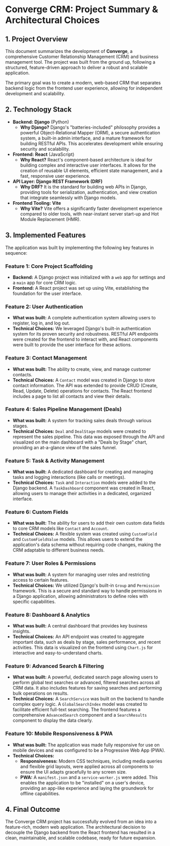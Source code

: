 # Converge CRM: Project Summary & Architectural Choices

## 1. Project Overview

This document summarizes the development of **Converge**, a comprehensive Customer Relationship Management (CRM) and business management tool. The project was built from the ground up, following a structured, feature-driven approach to deliver a robust and scalable application.

The primary goal was to create a modern, web-based CRM that separates backend logic from the frontend user experience, allowing for independent development and scalability.

## 2. Technology Stack

-   **Backend:** **Django** (Python)
    -   **Why Django?** Django's "batteries-included" philosophy provides a powerful Object-Relational Mapper (ORM), a secure authentication system, a built-in admin interface, and a mature framework for building RESTful APIs. This accelerates development while ensuring security and scalability.
-   **Frontend:** **React** (JavaScript)
    -   **Why React?** React's component-based architecture is ideal for building complex and interactive user interfaces. It allows for the creation of reusable UI elements, efficient state management, and a fast, responsive user experience.
-   **API Layer:** **Django REST Framework (DRF)**
    -   **Why DRF?** It is the standard for building web APIs in Django, providing tools for serialization, authentication, and view creation that integrate seamlessly with Django models.
-   **Frontend Tooling:** **Vite**
    -   **Why Vite?** Vite offers a significantly faster development experience compared to older tools, with near-instant server start-up and Hot Module Replacement (HMR).

## 3. Implemented Features

The application was built by implementing the following key features in sequence:

### Feature 1: Core Project Scaffolding
-   **Backend:** A Django project was initialized with a `web` app for settings and a `main` app for core CRM logic.
-   **Frontend:** A React project was set up using Vite, establishing the foundation for the user interface.

### Feature 2: User Authentication
-   **What was built:** A complete authentication system allowing users to register, log in, and log out.
-   **Technical Choices:** We leveraged Django's built-in authentication system for its proven security and robustness. RESTful API endpoints were created for the frontend to interact with, and React components were built to provide the user interface for these actions.

### Feature 3: Contact Management
-   **What was built:** The ability to create, view, and manage customer contacts.
-   **Technical Choices:** A `Contact` model was created in Django to store contact information. The API was extended to provide CRUD (Create, Read, Update, Delete) operations for contacts. The React frontend includes a page to list all contacts and view their details.

### Feature 4: Sales Pipeline Management (Deals)
-   **What was built:** A system for tracking sales deals through various stages.
-   **Technical Choices:** `Deal` and `DealStage` models were created to represent the sales pipeline. This data was exposed through the API and visualized on the main dashboard with a "Deals by Stage" chart, providing an at-a-glance view of the sales funnel.

### Feature 5: Task & Activity Management
-   **What was built:** A dedicated dashboard for creating and managing tasks and logging interactions (like calls or meetings).
-   **Technical Choices:** `Task` and `Interaction` models were added to the Django backend. A `TaskDashboard` component was created in React, allowing users to manage their activities in a dedicated, organized interface.

### Feature 6: Custom Fields
-   **What was built:** The ability for users to add their own custom data fields to core CRM models like `Contact` and `Account`.
-   **Technical Choices:** A flexible system was created using `CustomField` and `CustomFieldValue` models. This allows users to extend the application's data schema without requiring code changes, making the CRM adaptable to different business needs.

### Feature 7: User Roles & Permissions
-   **What was built:** A system for managing user roles and restricting access to certain features.
-   **Technical Choices:** We utilized Django's built-in `Group` and `Permission` framework. This is a secure and standard way to handle permissions in a Django application, allowing administrators to define roles with specific capabilities.

### Feature 8: Dashboard & Analytics
-   **What was built:** A central dashboard that provides key business insights.
-   **Technical Choices:** An API endpoint was created to aggregate important data, such as deals by stage, sales performance, and recent activities. This data is visualized on the frontend using `Chart.js` for interactive and easy-to-understand charts.

### Feature 9: Advanced Search & Filtering
-   **What was built:** A powerful, dedicated search page allowing users to perform global text searches or advanced, filtered searches across all CRM data. It also includes features for saving searches and performing bulk operations on results.
-   **Technical Choices:** A `SearchService` was built on the backend to handle complex query logic. A `GlobalSearchIndex` model was created to facilitate efficient full-text searching. The frontend features a comprehensive `AdvancedSearch` component and a `SearchResults` component to display the data clearly.

### Feature 10: Mobile Responsiveness & PWA
-   **What was built:** The application was made fully responsive for use on mobile devices and was configured to be a Progressive Web App (PWA).
-   **Technical Choices:**
    -   **Responsiveness:** Modern CSS techniques, including media queries and flexible grid layouts, were applied across all components to ensure the UI adapts gracefully to any screen size.
    -   **PWA:** A `manifest.json` and a `service-worker.js` were added. This enables the application to be "installed" on a user's device, providing an app-like experience and laying the groundwork for offline capabilities.

## 4. Final Outcome

The Converge CRM project has successfully evolved from an idea into a feature-rich, modern web application. The architectural decision to decouple the Django backend from the React frontend has resulted in a clean, maintainable, and scalable codebase, ready for future expansion.

